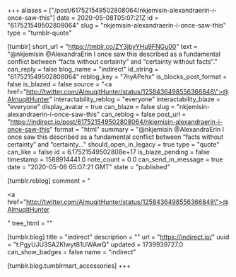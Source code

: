 +++
aliases = ["/post/617521549502808064/nkjemisin-alexandraerin-i-once-saw-this"]
date = 2020-05-08T05:07:21Z
id = "617521549502808064"
slug = "nkjemisin-alexandraerin-i-once-saw-this"
type = "tumblr-quote"

[tumblr]
short_url = "https://tmblr.co/ZY3jbyYHu9FNGu00"
text = "@nkjemisin @AlexandraErin I once saw this described as a fundamental conflict between &ldquo;facts without certainty&rdquo; and &ldquo;certainty without facts&rdquo;."
can_reply = false
blog_name = "indirect"
id_string = "617521549502808064"
reblog_key = "7nyAPehx"
is_blocks_post_format = false
is_blazed = false
source = "<a href=\"http://twitter.com/AlmuqitHunter/status/1258436498556366848\">@AlmuqitHunter</a>"
interactability_reblog = "everyone"
interactability_blaze = "everyone"
display_avatar = true
can_blaze = false
slug = "nkjemisin-alexandraerin-i-once-saw-this"
can_reblog = false
post_url = "https://indirect.io/post/617521549502808064/nkjemisin-alexandraerin-i-once-saw-this"
format = "html"
summary = "@nkjemisin @AlexandraErin I once saw this described as a fundamental conflict between “facts without certainty” and “certainty..."
should_open_in_legacy = true
type = "quote"
can_like = false
id = 6.17521549502808e+17
is_blaze_pending = false
timestamp = 1588914441.0
note_count = 0.0
can_send_in_message = true
date = "2020-05-08 05:07:21 GMT"
state = "published"

[tumblr.reblog]
comment = "<p><a href=\"http://twitter.com/AlmuqitHunter/status/1258436498556366848\">@AlmuqitHunter</a></p>"
tree_html = ""

[tumblr.blog]
title = "indirect"
description = ""
url = "https://indirect.io/"
uuid = "t:PgyUJU3SA2Klwyt81UWAwQ"
updated = 1739939727.0
can_show_badges = false
name = "indirect"

[tumblr.blog.tumblrmart_accessories]
+++
